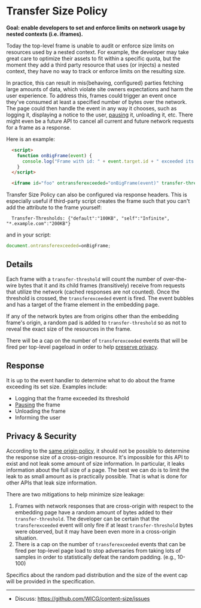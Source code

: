 # Transfer Size Policy

**Goal: enable developers to set and enforce limits on network usage by nested contexts (i.e. iframes).**

Today the top-level frame is unable to audit or enforce size limits on resources used by a nested context. For example, the developer may take great care to optimize their assets to fit within a specific quota, but the moment they add a third party resource that uses (or injects) a nested context, they have no way to track or enforce limits on the resulting size.

In practice, this can result in mis{behaving, configured} parties fetching large amounts of data, which violate site owners expectations and harm the user experience. To address this, frames could trigger an event once they've consumed at least a specified number of bytes over the network. The page could then handle the event in any way it chooses, such as logging it, displaying a notice to the user, [pausing](https://github.com/jkarlin/pause-frame) it, unloading it, etc. There might even be a future API to cancel all current and future network requests for a frame as a response.

Here is an example:

```html
  <script>
    function onBigFrame(event) {
      console.log("Frame with id: " + event.target.id + " exceeded its threshold bytes");
    }
  </script>

  <iframe id="foo" ontransferexceeded="onBigFrame(event)" transfer-threshold="300KB" src="...">
```

Transfer Size Policy can also be configured via response headers. This is especially useful if third-party script creates the frame such that you can't add the attribute to the frame yourself:

```http
  Transfer-Thresholds: {"default":"100KB", "self":"Infinite", "*.example.com":"200KB"}
```

and in your script:
```javascript
document.ontransferexceeded=onBigFrame;
```

## Details
Each frame with a `transfer-threshold` will count the number of over-the-wire bytes that it and its child frames (transitively) receive from requests that utilize the network (cached responses are not counted). Once the threshold is crossed, the `transferexceeded` event is fired. The event bubbles and has a target of the frame element in the embedding page.

If any of the network bytes are from origins other than the embedding frame's origin, a random pad is added to `transfer-threshold` so as not to reveal the exact size of the resources in the frame.

There will be a cap on the number of `transferexceeded` events that will be fired per top-level pageload in order to help [preserve privacy](#Privacy-&-Security).

## Response
It is up to the event handler to determine what to do about the frame exceeding its set size. Examples include:

 * Logging that the frame exceeded its threshold
 * [Pausing](https://github.com/jkarlin/pause-frame) the frame
 * Unloading the frame
 * Informing the user

## Privacy & Security
According to the [same origin policy](https://developer.mozilla.org/en-US/docs/Web/Security/Same-origin_policy), it should not be possible to determine the response size of a cross-origin resource. It's impossible for this API to exist and not leak some amount of size information. In particular, it leaks information about the full size of a page. The best we can do is to limit the leak to as small amount as is practically possible. That is what is done for other APIs that leak size information. 

There are two mitigations to help minimize size leakage:
 1. Frames with network responses that are cross-origin with respect to the embedding page have a random amount of bytes added to their `transfer-threshold`. The developer can be certain that the `transferexceeded` event will only fire if at least `transfer-threshold` bytes were observed, but it may have been even more in a cross-origin situation.
 1. There is a cap on the number of `transferexceeded` events that can be fired per top-level page load to stop adversaries from taking lots of samples in order to statistically defeat the random padding. (e.g., 10-100)
 
Specifics about the random pad distribution and the size of the event cap will be provided in the specification.

---

- Discuss: https://github.com/WICG/content-size/issues

